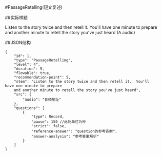 #PassageRetelling(短文复述)

##实际样题

Listen to the story twice and then retell it.  You'll have one minute to prepare and another minute to retell the story you've just heard
(A audio)

##JSON结构

	{
		"id": 1,						
		"type": "PassageRetelling",			
		"level": 4",						
		"duration": 5,					
		"flowable": true,				
		"recommendation-point": 5,		
		"stem": "Listen to the story twice and then retell it.  You'll have one minute to prepare 
		and another minute to retell the story you've just heard",
		"src": { 			
			"audio": "音频地址"
		},
		"questions": [
			{
				"type": Record,
				"pause": 150 //此处单位为秒			
				"strict": false,
				"reference-answer": "question的参考答案",		
				"answer-analysis": "参考答案解析"
			}
		]
	}
